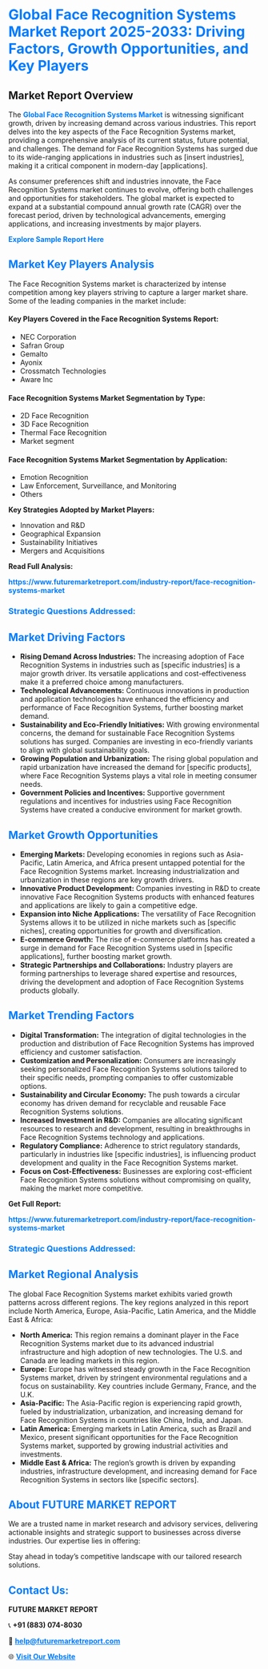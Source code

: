 <h1 style="color: #007BFF;">Global Face Recognition Systems Market Report 2025-2033: Driving Factors, Growth Opportunities, and Key Players</h1>

<section id="overview">
<h2>Market Report Overview</h2>
<p>The <a href="https://www.futuremarketreport.com/industry-report/face-recognition-systems-market" style="color: #007BFF; text-decoration: none;"><strong>Global Face Recognition Systems Market</strong></a> is witnessing significant growth, driven by increasing demand across various industries. This report delves into the key aspects of the Face Recognition Systems market, providing a comprehensive analysis of its current status, future potential, and challenges. The demand for Face Recognition Systems has surged due to its wide-ranging applications in industries such as [insert industries], making it a critical component in modern-day [applications].</p>
<p>As consumer preferences shift and industries innovate, the Face Recognition Systems market continues to evolve, offering both challenges and opportunities for stakeholders. The global market is expected to expand at a substantial compound annual growth rate (CAGR) over the forecast period, driven by technological advancements, emerging applications, and increasing investments by major players.</p>
</section>

<section id="overview">
<p><a href="https://www.futuremarketreport.com/request-sample/reportId=101924" style="color: #007BFF; text-decoration: none;"><strong>Explore Sample Report Here</strong></a></p>
</section>

<section id="key-players">
<h2 style="color: #007BFF;">Market Key Players Analysis</h2>
<p>The Face Recognition Systems market is characterized by intense competition among key players striving to capture a larger market share. Some of the leading companies in the market include:</p>
<h4>Key Players Covered in the Face Recognition Systems Report:</h4>
<ul><li>NEC Corporation</li><li>Safran Group</li><li>Gemalto</li><li>Ayonix</li><li>Crossmatch Technologies</li><li>Aware Inc</li></ul>
<h4>Face Recognition Systems Market Segmentation by Type:</h4>
<ul><li>2D Face Recognition</li><li>3D Face Recognition</li><li>Thermal Face Recognition</li><li>Market segment</li></ul>

<h4>Face Recognition Systems Market Segmentation by Application:</h4>
<ul><li>Emotion Recognition</li><li>Law Enforcement, Surveillance, and Monitoring</li><li>Others</li></ul>
<p><strong>Key Strategies Adopted by Market Players:</strong></p>
<ul>
<li>Innovation and R&D</li>
<li>Geographical Expansion</li>
<li>Sustainability Initiatives</li>
<li>Mergers and Acquisitions</li>
</ul>
</section>

<section>
<p><strong>Read Full Analysis: </strong></p><a href="https://www.futuremarketreport.com/industry-report/face-recognition-systems-market" style="color: #007BFF; text-decoration: none;"><strong>https://www.futuremarketreport.com/industry-report/face-recognition-systems-market</strong></a>
<h3 style="color: #007BFF;">Strategic Questions Addressed:</h3>
</section>

<section id="driving-factors">
<h2 style="color: #007BFF;">Market Driving Factors</h2>
<ul>
<li><strong>Rising Demand Across Industries:</strong> The increasing adoption of Face Recognition Systems in industries such as [specific industries] is a major growth driver. Its versatile applications and cost-effectiveness make it a preferred choice among manufacturers.</li>
<li><strong>Technological Advancements:</strong> Continuous innovations in production and application technologies have enhanced the efficiency and performance of Face Recognition Systems, further boosting market demand.</li>
<li><strong>Sustainability and Eco-Friendly Initiatives:</strong> With growing environmental concerns, the demand for sustainable Face Recognition Systems solutions has surged. Companies are investing in eco-friendly variants to align with global sustainability goals.</li>
<li><strong>Growing Population and Urbanization:</strong> The rising global population and rapid urbanization have increased the demand for [specific products], where Face Recognition Systems plays a vital role in meeting consumer needs.</li>
<li><strong>Government Policies and Incentives:</strong> Supportive government regulations and incentives for industries using Face Recognition Systems have created a conducive environment for market growth.</li>
</ul>
</section>

<section id="growth-opportunities">
<h2 style="color: #007BFF;">Market Growth Opportunities</h2>
<ul>
<li><strong>Emerging Markets:</strong> Developing economies in regions such as Asia-Pacific, Latin America, and Africa present untapped potential for the Face Recognition Systems market. Increasing industrialization and urbanization in these regions are key growth drivers.</li>
<li><strong>Innovative Product Development:</strong> Companies investing in R&D to create innovative Face Recognition Systems products with enhanced features and applications are likely to gain a competitive edge.</li>
<li><strong>Expansion into Niche Applications:</strong> The versatility of Face Recognition Systems allows it to be utilized in niche markets such as [specific niches], creating opportunities for growth and diversification.</li>
<li><strong>E-commerce Growth:</strong> The rise of e-commerce platforms has created a surge in demand for Face Recognition Systems used in [specific applications], further boosting market growth.</li>
<li><strong>Strategic Partnerships and Collaborations:</strong> Industry players are forming partnerships to leverage shared expertise and resources, driving the development and adoption of Face Recognition Systems products globally.</li>
</ul>
</section>

<section id="trending-factors">
<h2 style="color: #007BFF;">Market Trending Factors</h2>
<ul>
<li><strong>Digital Transformation:</strong> The integration of digital technologies in the production and distribution of Face Recognition Systems has improved efficiency and customer satisfaction.</li>
<li><strong>Customization and Personalization:</strong> Consumers are increasingly seeking personalized Face Recognition Systems solutions tailored to their specific needs, prompting companies to offer customizable options.</li>
<li><strong>Sustainability and Circular Economy:</strong> The push towards a circular economy has driven demand for recyclable and reusable Face Recognition Systems solutions.</li>
<li><strong>Increased Investment in R&D:</strong> Companies are allocating significant resources to research and development, resulting in breakthroughs in Face Recognition Systems technology and applications.</li>
<li><strong>Regulatory Compliance:</strong> Adherence to strict regulatory standards, particularly in industries like [specific industries], is influencing product development and quality in the Face Recognition Systems market.</li>
<li><strong>Focus on Cost-Effectiveness:</strong> Businesses are exploring cost-efficient Face Recognition Systems solutions without compromising on quality, making the market more competitive.</li>
</ul>
</section>

<section>
<p><strong>Get Full Report: </strong></p><a href="https://www.futuremarketreport.com/industry-report/face-recognition-systems-market" style="color: #007BFF; text-decoration: none;"><strong>https://www.futuremarketreport.com/industry-report/face-recognition-systems-market</strong></a>
<h3 style="color: #007BFF;">Strategic Questions Addressed:</h3>
</section>


<section id="regional-analysis">
<h2 style="color: #007BFF;">Market Regional Analysis</h2>
<p>The global Face Recognition Systems market exhibits varied growth patterns across different regions. The key regions analyzed in this report include North America, Europe, Asia-Pacific, Latin America, and the Middle East & Africa:</p>
<ul>
<li><strong>North America:</strong> This region remains a dominant player in the Face Recognition Systems market due to its advanced industrial infrastructure and high adoption of new technologies. The U.S. and Canada are leading markets in this region.</li>
<li><strong>Europe:</strong> Europe has witnessed steady growth in the Face Recognition Systems market, driven by stringent environmental regulations and a focus on sustainability. Key countries include Germany, France, and the U.K.</li>
<li><strong>Asia-Pacific:</strong> The Asia-Pacific region is experiencing rapid growth, fueled by industrialization, urbanization, and increasing demand for Face Recognition Systems in countries like China, India, and Japan.</li>
<li><strong>Latin America:</strong> Emerging markets in Latin America, such as Brazil and Mexico, present significant opportunities for the Face Recognition Systems market, supported by growing industrial activities and investments.</li>
<li><strong>Middle East & Africa:</strong> The region’s growth is driven by expanding industries, infrastructure development, and increasing demand for Face Recognition Systems in sectors like [specific sectors].</li>
</ul>
</section>

<footer>
<h2 style="color: #007BFF;">About FUTURE MARKET REPORT</h2>
<p>We are a trusted name in market research and advisory services, delivering actionable insights and strategic support to businesses across diverse industries. Our expertise lies in offering:</p>

<p>Stay ahead in today’s competitive landscape with our tailored research solutions.</p>

<h2 style="color: #007BFF;">Contact Us:</h2>
<p><strong>FUTURE MARKET REPORT</strong></p>
<p>📞 <strong>+91 (883) 074-8030</strong></p>
<p>📧 <strong><a href="mailto:help@futuremarketreport.com" style="color: #007BFF;">help@futuremarketreport.com</a></strong></p>
<p>🌐 <strong><a href="https://www.futuremarketreport.com/" style="color: #007BFF;">Visit Our Website</a></strong></p>
</footer>